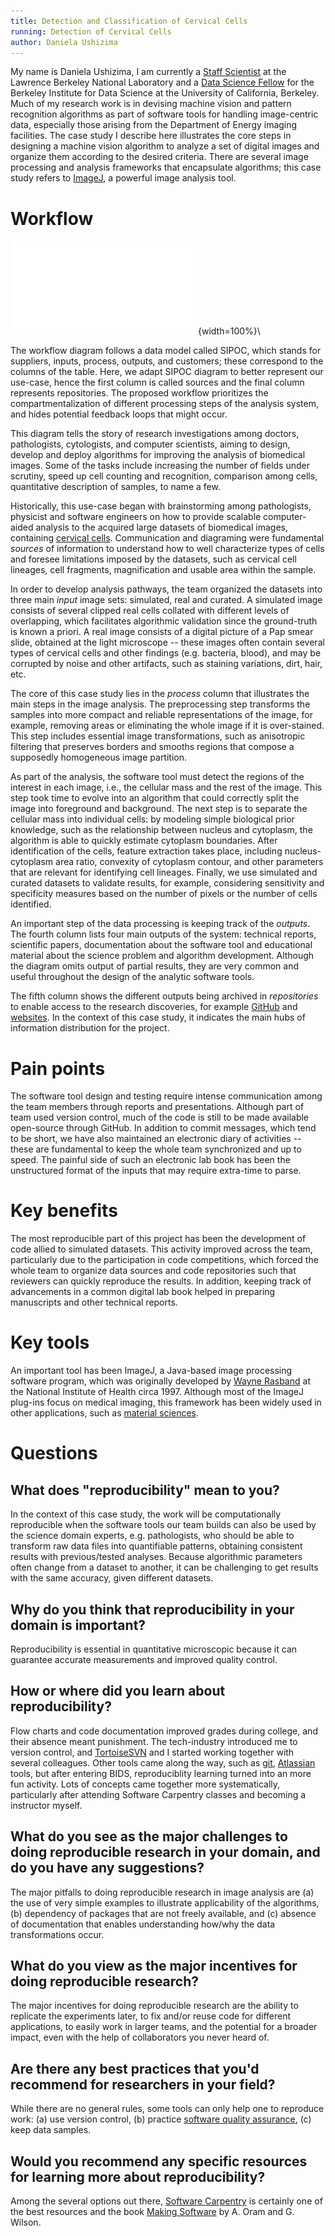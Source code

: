 ```yaml
---
title: Detection and Classification of Cervical Cells
running: Detection of Cervical Cells
author: Daniela Ushizima
---
```


My name is Daniela Ushizima, I am currently a [Staff Scientist](http://vis.lbl.gov/~daniela) at the Lawrence Berkeley National Laboratory and a [Data Science Fellow](https://bids.berkeley.edu/people/daniela-ushizima) for the Berkeley Institute for Data Science at the University of California, Berkeley. Much of my research work is in devising machine vision and pattern recognition algorithms as part of software tools for handling image-centric data, especially those arising from the Department of Energy imaging facilities. The case study I describe here illustrates the core steps in designing a machine vision algorithm to analyze a set of digital images and organize them according to the desired criteria. There are several image processing and analysis frameworks that encapsulate algorithms; this case study refers to [ImageJ](https://imagej.nih.gov/ij/), a powerful image analysis tool.

# Workflow

![Diagram](dushizima.pdf){width=100%}\

The workflow diagram follows a data model called SIPOC, which stands for suppliers, inputs, process, outputs, and customers; these correspond to the columns of the table. Here, we adapt SIPOC diagram to better represent our use-case, hence the first column is called sources and the final column represents repositories. The proposed workflow prioritizes the compartmentalization of different processing steps of the analysis system, and hides potential feedback loops that might occur.

This diagram tells the story of research investigations among doctors, pathologists, cytologists, and computer scientists, aiming to design, develop and deploy algorithms for improving the analysis of biomedical images. Some of the tasks include increasing the number of fields under scrutiny, speed up cell counting and recognition, comparison among cells, quantitative description of samples, to name a few.

Historically, this use-case began with brainstorming among pathologists, physicist and software engineers on how to provide scalable computer-aided analysis to the acquired large datasets of biomedical images, containing [cervical cells](http://www.cancer.gov/types/cervical/understanding-cervical-changes/understanding-cervical-changes.pdf). Communication and diagraming were fundamental *sources* of information to understand how to well characterize types of cells and foresee limitations imposed by the datasets, such as cervical cell lineages, cell fragments, magnification and usable area within the sample.

In order to develop analysis pathways, the team organized the datasets into three main *input* image sets: simulated, real and curated. A simulated image consists of several clipped real cells collated with different levels of overlapping, which facilitates algorithmic validation since the ground-truth is known a priori. A real image consists of a digital picture of a Pap smear slide, obtained at the light microscope -- these images often contain several types of cervical cells and other findings (e.g. bacteria, blood), and may be corrupted by noise and other artifacts, such as staining variations, dirt, hair, etc.

The core of this case study lies in the *process* column that illustrates the main steps in the image analysis. The preprocessing step transforms the samples into more compact and reliable representations of the image, for example, removing areas or eliminating the whole image if it is over-stained. This step includes essential image transformations, such as anisotropic filtering that preserves borders and smooths regions that compose a supposedly homogeneous image partition.

As part of the analysis, the software tool must detect the regions of the interest in each image, i.e., the cellular mass and the rest of the image. This step took time to evolve into an algorithm that could correctly split the image into foreground and background. The next step is to separate the cellular mass into individual cells: by modeling simple biological prior knowledge, such as the relationship between nucleus and cytoplasm, the algorithm is able to quickly estimate cytoplasm boundaries. After identification of the cells, feature extraction takes place, including nucleus-cytoplasm area ratio, convexity of cytoplasm contour, and other parameters that are relevant for identifying cell lineages. Finally, we use simulated and curated datasets to validate results, for example, considering sensitivity and specificity measures based on the number of pixels or the number of cells identified.

An important step of the data processing is keeping track of the *outputs*. The fourth column lists four main outputs of the system: technical reports, scientific papers, documentation about the software tool and educational material about the science problem and algorithm development. Although the diagram omits output of partial results, they are very common and useful throughout the design of the analytic software tools.

The fifth column shows the different outputs being archived in *repositories* to enable access to the research discoveries, for example [GitHub](https://github.com/dani-lbnl/CRIC) and [websites](https://bids.berkeley.edu/research/cervical). In the context of this case study, it indicates the main hubs of information distribution for the project.

# Pain points

The software tool design and testing require intense communication among the team members through reports and presentations. Although part of team used version control, much of the code is still to be made available open-source through GitHub. In addition to commit messages, which tend to be short, we have also maintained an electronic diary of activities -- these are fundamental to keep the whole team synchronized and up to speed. The painful side of such an electronic lab book has been the unstructured format of the inputs that may require extra-time to parse.

# Key benefits

The most reproducible part of this project has been the development of code allied to simulated datasets. This activity improved across the team, particularly due to the participation in code competitions, which forced the whole team to organize data sources and code repositories such that reviewers can quickly reproduce the results. In addition, keeping track of advancements in a common digital lab book helped in preparing manuscripts and other technical reports.

# Key tools

An important tool has been ImageJ, a Java-based image processing software program, which was originally developed by [Wayne Rasband](http://imagej.net/Wayne_Rasband) at the National Institute of Health circa 1997. Although most of the ImageJ plug-ins focus on medical imaging, this framework has been widely used in other applications, such as [material sciences](https://github.com/CameraIA/F3D).

# Questions

## What does "reproducibility" mean to you?

In the context of this case study, the work will be computationally reproducible when the software tools our team builds can also be used by the science domain experts, e.g. pathologists, who should be able to transform raw data files into quantifiable patterns, obtaining consistent results with previous/tested analyses. Because algorithmic parameters often change from a dataset to another, it can be challenging to get results with the same accuracy, given different datasets.

## Why do you think that reproducibility in your domain is important?

Reproducibility is essential in quantitative microscopic because it can guarantee accurate measurements and improved quality control.

## How or where did you learn about reproducibility?

Flow charts and code documentation improved grades during college, and their absence meant punishment. The tech-industry introduced me to version control, and [TortoiseSVN](https://tortoisesvn.net/docs/nightly/TortoiseSVN_en/tsvn-preface-development.html) and I started working together with several colleagues. Other tools came along the way, such as [git](https://git-scm.com/), [Atlassian](https://www.atlassian.com/software) tools, but after entering BIDS, reproduciblity learning turned into an more fun activity. Lots of concepts came together more systematically, particularly after attending Software Carpentry classes and becoming a instructor myself.

## What do you see as the major challenges to doing reproducible research in your domain, and do you have any suggestions?

The major pitfalls to doing reproducible research in image analysis are (a) the use of very simple examples to illustrate applicability of the algorithms, (b) dependency of packages that are not freely available, and (c) absence of documentation that enables understanding how/why the data transformations occur.

## What do you view as the major incentives for doing reproducible research?

The major incentives for doing reproducible research are the ability to replicate the experiments later, to fix and/or reuse code for different applications, to easily work in larger teams, and the potential for a broader impact, even with the help of collaborators you never heard of.

## Are there any best practices that you'd recommend for researchers in your field?

While there are no general rules, some tools can only help one to reproduce work: (a) use version control, (b) practice [software quality assurance](https://en.wikipedia.org/wiki/Software_quality_assurance), (c) keep data samples.

## Would you recommend any specific resources for learning more about reproducibility?

Among the several options out there, [Software Carpentry](software-carpentry.org) is certainly one of the best resources and the book [Making Software](http://deca.cuc.edu.cn/Community/cfs-filesystemfile.ashx/__key/CommunityServer.Components.PostAttachments/00.00.00.22.46/Oreilly.Making.Software.Oct.2010.pdf) by A. Oram and G. Wilson.
